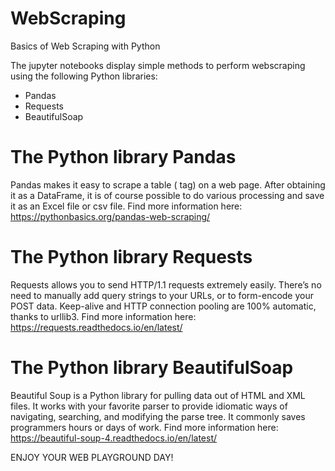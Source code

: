 # WebScraping
Basics of Web Scraping with Python

The jupyter notebooks display simple methods to perform webscraping using the following Python libraries:
- Pandas
- Requests
- BeautifulSoap

# The Python library Pandas
Pandas makes it easy to scrape a table (<table> tag) on a web page. After obtaining it as a DataFrame, it is of course possible to do various processing and save it as an Excel file or csv file.
Find more information here: https://pythonbasics.org/pandas-web-scraping/

# The Python library Requests
Requests allows you to send HTTP/1.1 requests extremely easily. There’s no need to manually add query strings to your URLs, or to form-encode your POST data. Keep-alive and HTTP connection pooling are 100% automatic, thanks to urllib3.
Find more information here: https://requests.readthedocs.io/en/latest/

# The Python library BeautifulSoap
Beautiful Soup is a Python library for pulling data out of HTML and XML files. It works with your favorite parser to provide idiomatic ways of navigating, searching, and modifying the parse tree. It commonly saves programmers hours or days of work.
Find more information here: https://beautiful-soup-4.readthedocs.io/en/latest/

ENJOY YOUR WEB PLAYGROUND DAY!
